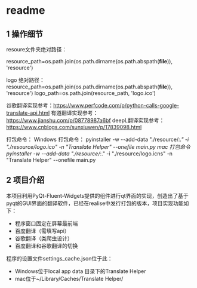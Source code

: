 # readme

## 1 操作细节

resoure文件夹绝对路径：

resource_path=os.path.join(os.path.dirname(os.path.abspath(__file__)), 'resource')

logo 绝对路径：
resource_path=os.path.join(os.path.dirname(os.path.abspath(__file__)), 'resource')
logo_path=os.path.join(resource_path, 'logo.ico')

谷歌翻译实现参考：https://www.perfcode.com/p/python-calls-google-translate-api.html
有道翻译实现参考：https://www.jianshu.com/p/08778987a6bf
deepL翻译实现参考：https://www.cnblogs.com/sunxiuwen/p/17839098.html

打包命令：
Windows 打包命令：
pyinstaller -w --add-data "./resource/*:." -i "./resource/logo.ico" -n "Translate Helper" --onefile main.py 
mac 打包命令
pyinstaller -w --add-data "./resource/*:." -i "./resource/logo.icns" -n "Translate Helper" --onefile main.py 

## 2 项目介绍

本项目利用PyQt-Fluent-Widgets提供的组件进行qt界面的实现，创造出了基于pyqt的GUI界面的翻译软件，已经在realise中发行打包的版本，项目实现功能如下：

- 程序窗口固定在屏幕最前端
- 百度翻译（需填写api）
- 谷歌翻译（类爬虫设计）
- 百度翻译和谷歌翻译的切换

程序的设置文件settings_cache.json位于此：

- Windows位于local app data 目录下的Translate Helper
- mac位于~/Library/Caches/Translate Helper/

